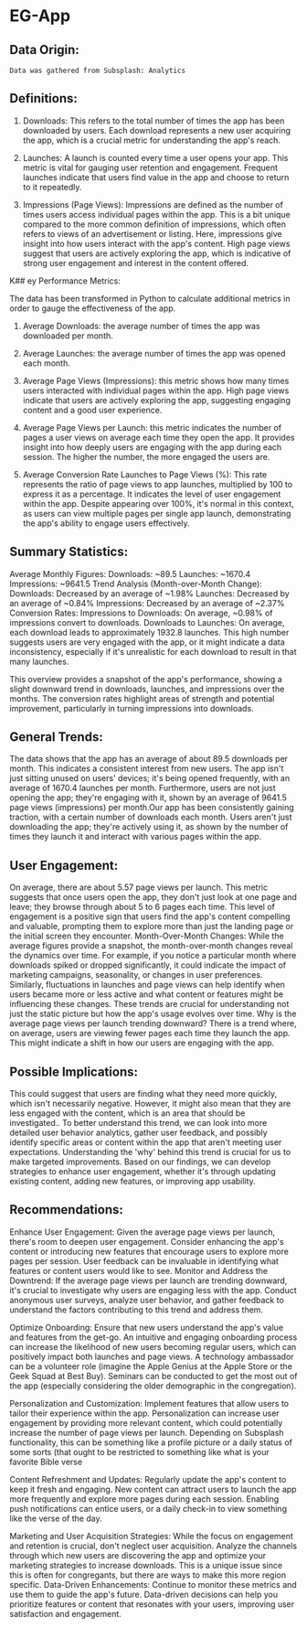 # EG-App

## Data Origin:

	Data was gathered from Subsplash: Analytics

## Definitions:

1. Downloads: This refers to the total number of times the app has been downloaded by users. Each download represents a new user acquiring the app, which is a crucial metric for understanding the app's reach. 

2. Launches: A launch is counted every time a user opens your app. This metric is vital for gauging user retention and engagement. Frequent launches indicate that users find value in the app and choose to return to it repeatedly. 

3. Impressions (Page Views): Impressions are defined as the number of times users access individual pages within the app. This is a bit unique compared to the more common definition of impressions, which often refers to views of an advertisement or listing. Here, impressions give insight into how users interact with the app's content. High page views suggest that users are actively exploring the app, which is indicative of strong user engagement and interest in the content offered.

K## ey Performance Metrics:

The data has been transformed in Python to calculate additional metrics in order to gauge the effectiveness of the app.

1. Average Downloads: the average number of times the app was downloaded per month. 

2. Average Launches: the average number of times the app was opened each month.

3. Average Page Views (Impressions): this metric shows how many times users interacted with individual pages within the app. High page views indicate that users are actively exploring the app, suggesting engaging content and a good user experience.

4. Average Page Views per Launch: this metric indicates the number of pages a user views on average each time they open the app. It provides insight into how deeply users are engaging with the app during each session. The higher the number, the more engaged the users are.

5. Average Conversion Rate Launches to Page Views (%): This rate represents the ratio of page views to app launches, multiplied by 100 to express it as a percentage. It indicates the level of user engagement within the app. Despite appearing over 100%, it's normal in this context, as users can view multiple pages per single app launch, demonstrating the app's ability to engage users effectively.

## Summary Statistics:

Average Monthly Figures:
Downloads: ~89.5
Launches: ~1670.4
Impressions: ~9641.5
Trend Analysis (Month-over-Month Change):
Downloads: Decreased by an average of ~1.98%
Launches: Decreased by an average of ~0.84%
Impressions: Decreased by an average of ~2.37%
Conversion Rates:
Impressions to Downloads: On average, ~0.98% of impressions convert to downloads.
Downloads to Launches: On average, each download leads to approximately 1932.8 launches. This high number suggests users are very engaged with the app, or it might indicate a data inconsistency, especially if it's unrealistic for each download to result in that many launches.

This overview provides a snapshot of the app's performance, showing a slight downward trend in downloads, launches, and impressions over the months. The conversion rates highlight areas of strength and potential improvement, particularly in turning impressions into downloads.

## General Trends:

The data shows that the app has an average of about 89.5 downloads per month. This indicates a consistent interest from new users. The app isn't just sitting unused on users' devices; it's being opened frequently, with an average of 1670.4 launches per month. Furthermore, users are not just opening the app; they're engaging with it, shown by an average of 9641.5 page views (impressions) per month.Our app has been consistently gaining traction, with a certain number of downloads each month. Users aren't just downloading the app; they're actively using it, as shown by the number of times they launch it and interact with various pages within the app.

## User Engagement:

On average, there are about 5.57 page views per launch. This metric suggests that once users open the app, they don't just look at one page and leave; they browse through about 5 to 6 pages each time. This level of engagement is a positive sign that users find the app's content compelling and valuable, prompting them to explore more than just the landing page or the initial screen they encounter.
Month-Over-Month Changes:
While the average figures provide a snapshot, the month-over-month changes reveal the dynamics over time. For example, if you notice a particular month where downloads spiked or dropped significantly, it could indicate the impact of marketing campaigns, seasonality, or changes in user preferences. Similarly, fluctuations in launches and page views can help identify when users became more or less active and what content or features might be influencing these changes. These trends are crucial for understanding not just the static picture but how the app's usage evolves over time.
Why is the average page views per launch trending downward?
There is a trend where, on average, users are viewing fewer pages each time they launch the app. This might indicate a shift in how our users are engaging with the app.

## Possible Implications: 

This could suggest that users are finding what they need more quickly, which isn't necessarily negative. However, it might also mean that they are less engaged with the content, which is an area that should be investigated..
To better understand this trend, we can look into more detailed user behavior analytics, gather user feedback, and possibly identify specific areas or content within the app that aren't meeting user expectations. Understanding the 'why' behind this trend is crucial for us to make targeted improvements.
Based on our findings, we can develop strategies to enhance user engagement, whether it's through updating existing content, adding new features, or improving app usability.

## Recommendations:

Enhance User Engagement: Given the average page views per launch, there's room to deepen user engagement. Consider enhancing the app's content or introducing new features that encourage users to explore more pages per session. User feedback can be invaluable in identifying what features or content users would like to see.
Monitor and Address the Downtrend: If the average page views per launch are trending downward, it's crucial to investigate why users are engaging less with the app. Conduct anonymous user surveys, analyze user behavior, and gather feedback to understand the factors contributing to this trend and address them.

Optimize Onboarding: Ensure that new users understand the app's value and features from the get-go. An intuitive and engaging onboarding process can increase the likelihood of new users becoming regular users, which can positively impact both launches and page views. A technology ambassador can be a volunteer role (imagine the Apple Genius at the Apple Store or the Geek Squad at Best Buy). Seminars can be conducted to get the most out of the app (especially considering the older demographic in the congregation).

Personalization and Customization: Implement features that allow users to tailor their experience within the app. Personalization can increase user engagement by providing more relevant content, which could potentially increase the number of page views per launch. Depending on Subsplash functionality, this can be something like a profile picture or a daily status of some sorts (that ought to be restricted to something like what is your favorite Bible verse

Content Refreshment and Updates: Regularly update the app's content to keep it fresh and engaging. New content can attract users to launch the app more frequently and explore more pages during each session. Enabling push notifications can entice users, or a daily check-in to view something like the verse of the day.

Marketing and User Acquisition Strategies: While the focus on engagement and retention is crucial, don't neglect user acquisition. Analyze the channels through which new users are discovering the app and optimize your marketing strategies to increase downloads. This is a unique issue since this is often for congregants, but there are ways to make this more region specific. 
Data-Driven Enhancements: Continue to monitor these metrics and use them to guide the app's future. Data-driven decisions can help you prioritize features or content that resonates with your users, improving user satisfaction and engagement.
